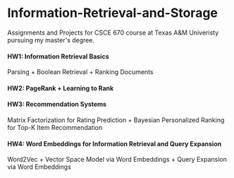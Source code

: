 # Information-Retrieval-and-Storage
Assignments and Projects for CSCE 670 course at Texas A&M Univeristy pursuing my master's degree.

#### HW1: Information Retrieval Basics

Parsing + Boolean Retrieval + Ranking Documents

#### HW2: PageRank + Learning to Rank

#### HW3: Recommendation Systems

Matrix Factorization for Rating Prediction + Bayesian Personalized Ranking for Top-K Item Recommendation

#### HW4: Word Embeddings for Information Retrieval and Query Expansion

Word2Vec + Vector Space Model via Word Embeddings + Query Expansion via Word Embeddings
